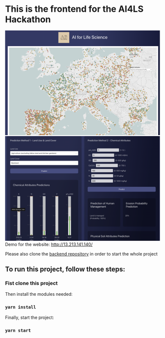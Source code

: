 # This is the frontend for the AI4LS Hackathon

![Alt text](./readme_imgs/1.png)
![Alt text](./readme_imgs/2.png)
Demo for the website: http://13.213.141.140/

Please also clone the [backend repository](https://github.com/justinlctstudy96/ai4ls_backend) in order to start the whole project

## To run this project, follow these steps:

### Fist clone this project

Then install the modules needed:
### `yarn install`

Finally, start the project:
### `yarn start`
